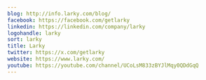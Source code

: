 ```yaml
---
blog: http://info.larky.com/blog/
facebook: https://facebook.com/getlarky
linkedin: https://linkedin.com/company/larky
logohandle: larky
sort: larky
title: Larky
twitter: https://x.com/getlarky
website: https://www.larky.com/
youtube: https://youtube.com/channel/UCoLsM833zBYJlMqy0QDdGqQ
---
```

